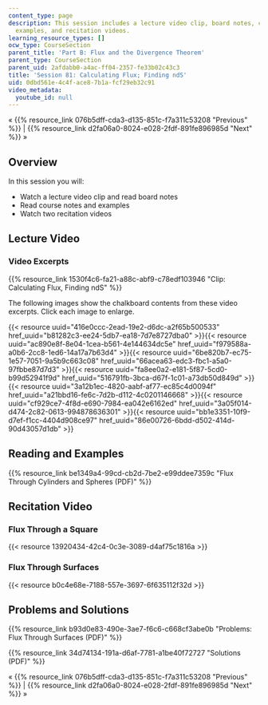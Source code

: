```yaml
---
content_type: page
description: This session includes a lecture video clip, board notes, course notes,
  examples, and recitation videos.
learning_resource_types: []
ocw_type: CourseSection
parent_title: 'Part B: Flux and the Divergence Theorem'
parent_type: CourseSection
parent_uid: 2afdabb0-a4ac-ff04-2357-fe33b02c43c3
title: 'Session 81: Calculating Flux; Finding ndS'
uid: 0dbd561e-4c4f-ace8-7b1a-fcf29eb32c91
video_metadata:
  youtube_id: null
---
```


« {{% resource_link 076b5dff-cda3-d135-851c-f7a311c53208 "Previous" %}} | {{% resource_link d2fa06a0-8024-e028-2fdf-891fe896985d "Next" %}} »

Overview
--------

In this session you will:

*   Watch a lecture video clip and read board notes
*   Read course notes and examples
*   Watch two recitation videos

Lecture Video
-------------

### Video Excerpts

{{% resource_link 1530f4c6-fa21-a88c-abf9-c78edf103946 "Clip: Calculating Flux, Finding ndS" %}}

The following images show the chalkboard contents from these video excerpts. Click each image to enlarge.

{{< resource uuid="416e0ccc-2ead-19e2-d6dc-a2f65b500533" href_uuid="b81282c3-ee24-5db7-ea18-7d7e8727dba0" >}}{{< resource uuid="ac890e8f-8e04-1cea-b561-4e144634dc5e" href_uuid="f979588a-a0b6-2cc8-1ed6-14a17a7b63d4" >}}{{< resource uuid="6be820b7-ec75-1e57-7051-9a5b9c663c08" href_uuid="66acea63-edc3-fbc1-a5a0-97fbbe87d7d3" >}}{{< resource uuid="fa8ee0a2-e181-5f87-5cd0-b99d52941f9d" href_uuid="516791fb-3bca-d67f-1c01-a73db50d849d" >}}  
{{< resource uuid="3a12b1ec-4820-aabf-af77-ec85c4d0094f" href_uuid="a21bbd16-fe6c-7d2b-d112-4c0201146668" >}}{{< resource uuid="cf929ce7-4f8d-e690-7984-ea042e6162ed" href_uuid="3a05f014-d474-2c82-0613-994878636301" >}}{{< resource uuid="bb1e3351-10f9-d7ef-f1cc-4404d908ce97" href_uuid="86e00726-6bdd-d502-414d-90d43057d1db" >}}

Reading and Examples
--------------------

{{% resource_link be1349a4-99cd-cb2d-7be2-e99ddee7359c "Flux Through Cylinders and Spheres (PDF)" %}}

Recitation Video
----------------

### Flux Through a Square

{{< resource 13920434-42c4-0c3e-3089-d4af75c1816a >}}

### Flux Through Surfaces

{{< resource b0c4e68e-7188-557e-3697-6f635112f32d >}}

Problems and Solutions
----------------------

{{% resource_link b93d0e83-490e-3ae7-f6c6-c668cf3abe0b "Problems: Flux Through Surfaces (PDF)" %}}

{{% resource_link 34d74134-191a-d6af-7781-a1be40f72727 "Solutions (PDF)" %}}

« {{% resource_link 076b5dff-cda3-d135-851c-f7a311c53208 "Previous" %}} | {{% resource_link d2fa06a0-8024-e028-2fdf-891fe896985d "Next" %}} »
